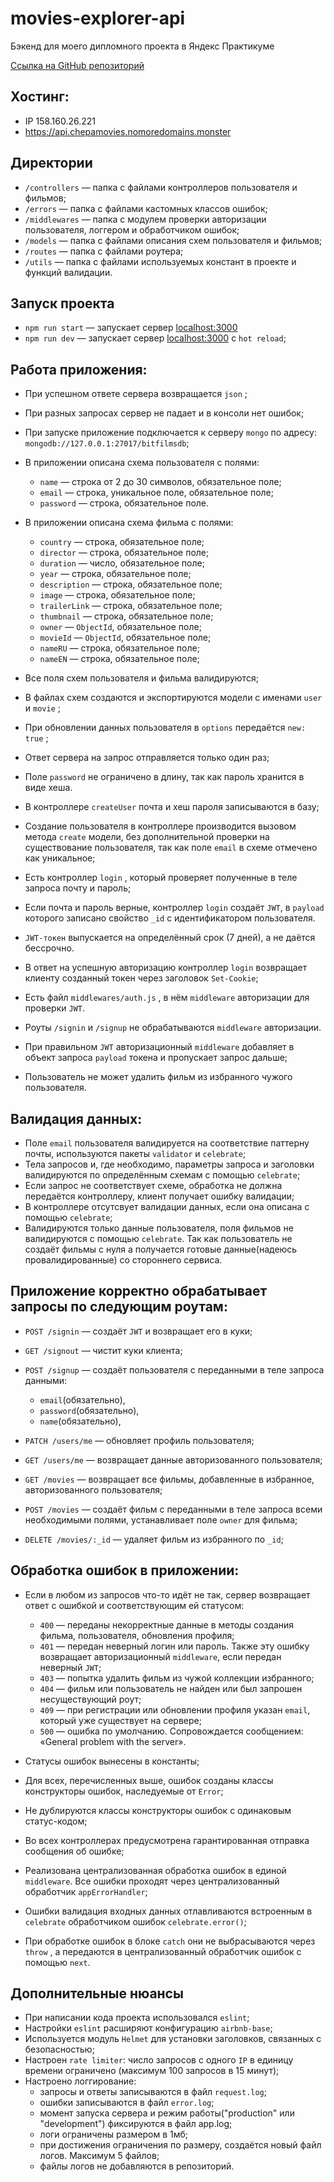 # movies-explorer-api

Бэкенд для моего дипломного проекта в Яндекс Практикуме

[Ссылка на GitHub репозиторий](https://github.com/chepash/movies-explorer-api)

## Хостинг:

- IP 158.160.26.221
- https://api.chepamovies.nomoredomains.monster

## Директории

- `/controllers` — папка с файлами контроллеров пользователя и фильмов;
- `/errors` — папка с файлами кастомных классов ошибок;
- `/middlewares` — папка с модулем проверки авторизации пользователя, логгером и обработчиком ошибок;
- `/models` — папка с файлами описания схем пользователя и фильмов;
- `/routes` — папка с файлами роутера;
- `/utils` — папка с файлами используемых констант в проекте и функций валидации.

## Запуск проекта

- `npm run start` — запускает сервер [localhost:3000](http://localhost:3000/)
- `npm run dev` — запускает сервер [localhost:3000](http://localhost:3000/) с `hot reload`;

## Работа приложения:

- При успешном ответе сервера возвращается `json` ;
- При разных запросах сервер не падает и в консоли нет ошибок;
- При запуске приложение подключается к серверу `mongo` по адресу: `mongodb://127.0.0.1:27017/bitfilmsdb`;
- В приложении описана схема пользователя с полями:

  - `name` — строка от 2 до 30 символов, обязательное поле;
  - `email` — строка, уникальное поле, обязательное поле;
  - `password` — строка, обязательное поле.

- В приложении описана схема фильма с полями:

  - `country` — строка, обязательное поле;
  - `director` — строка, обязательное поле;
  - `duration` — число, обязательное поле;
  - `year` — строка, обязательное поле;
  - `description` — строка, обязательное поле;
  - `image` — строка, обязательное поле;
  - `trailerLink` — строка, обязательное поле;
  - `thumbnail` — строка, обязательное поле;
  - `owner` — `ObjectId`, обязательное поле;
  - `movieId` — `ObjectId`, обязательное поле;
  - `nameRU` — строка, обязательное поле;
  - `nameEN` — строка, обязательное поле;

- Все поля схем пользователя и фильма валидируются;
- В файлах схем создаются и экспортируются модели с именами `user` и `movie` ;
- При обновлении данных пользователя в `options` передаётся `new: true` ;
- Ответ сервера на запрос отправляется только один раз;
- Поле `password` не ограничено в длину, так как пароль хранится в виде хеша.
- В контроллере `createUser` почта и хеш пароля записываются в базу;
- Создание пользователя в контроллере производится вызовом метода `create` модели, без дополнительной проверки на существование пользователя, так как поле `email` в схеме отмечено как уникальное;
- Есть контроллер `login` , который проверяет полученные в теле запроса почту и пароль;
- Если почта и пароль верные, контроллер `login` создаёт `JWT`, в `payload` которого записано свойство `_id` с идентификатором пользователя.
- `JWT-токен` выпускается на определённый срок (7 дней), а не даётся бессрочно.
- В ответ на успешную авторизацию контроллер `login` возвращает клиенту созданный токен через заголовок `Set-Cookie`;
- Есть файл `middlewares/auth.js` , в нём `middleware` авторизации для проверки `JWT`.
- Роуты `/signin` и `/signup` не обрабатываются `middleware` авторизации.
- При правильном `JWT` авторизационный `middleware` добавляет в объект запроса `payload` токена и пропускает запрос дальше;
- Пользователь не может удалить фильм из избранного чужого пользователя.

## Валидация данных:

- Поле `email` пользователя валидируется на соответствие паттерну почты, используются пакеты `validator` и `celebrate`;
- Тела запросов и, где необходимо, параметры запроса и заголовки валидируются по определённым схемам с помощью `celebrate`;
- Если запрос не соответствует схеме, обработка не должна передаётся контроллеру, клиент получает ошибку валидации;
- В контроллере отсутсвует валидации данных, если она описана с помощью `celebrate`;
- Валидируются только данные пользователя, поля фильмов не валидируются с помощью `celebrate`. Так как пользователь не создаёт фильмы с нуля а получается готовые данные(надеюсь провалидированные) со стороннего сервиса.

## Приложение корректно обрабатывает запросы по следующим роутам:

- `POST /signin` — создаёт `JWT` и возвращает его в куки;
- `GET /signout` — чистит куки клиента;
- `POST /signup` — создаёт пользователя с переданными в теле запроса данными:

  - `email`(обязательно),
  - `password`(обязательно),
  - `name`(обязательно),

- `PATCH /users/me` — обновляет профиль пользователя;
- `GET /users/me` — возвращает данные авторизованного пользователя;

- `GET /movies` — возвращает все фильмы, добавленные в избранное, авторизованного пользователя;
- `POST /movies` — создаёт фильм с переданными в теле запроса всеми необходимыми полями, устанавливает поле `owner` для фильма;
- `DELETE /movies/:_id` — удаляет фильм из избранного по `_id`;

## Обработка ошибок в приложении:

- Если в любом из запросов что-то идёт не так, сервер возвращает ответ с ошибкой и соответствующим ей статусом:

  - `400` — переданы некорректные данные в методы создания фильма, пользователя, обновления профиля;
  - `401` — передан неверный логин или пароль. Также эту ошибку возвращает авторизационный `middleware`, если передан неверный `JWT`;
  - `403` — попытка удалить фильм из чужой коллекции избранного;
  - `404` — фильм или пользователь не найден или был запрошен несуществующий роут;
  - `409` — при регистрации или обновлении профиля указан `email`, который уже существует на сервере;
  - `500` — ошибка по умолчанию. Сопровождается сообщением: «General problem with the server».

- Статусы ошибок вынесены в константы;
- Для всех, перечисленных выше, ошибок созданы классы конструкторы ошибок, наследуемые от `Error`;
- Не дублируются классы конструкторы ошибок с одинаковым статус-кодом;
- Во всех контроллерах предусмотрена гарантированная отправка сообщения об ошибке;
- Реализована централизованная обработка ошибок в единой `middleware`. Все ошибки проходят через централизованный обработчик `appErrorHandler`;
- Ошибки валидация входных данных отлавливаются встроенным в `celebrate` обработчиком ошибок `celebrate.error()`;
- При обработке ошибок в блоке `catch` они не выбрасываются через `throw` , а передаются в централизованный обработчик ошибок с помощью `next`.

## Дополнительные нюансы

- При написании кода проекта использовался `eslint`;
- Настройки `eslint` расширяют конфигурацию `airbnb-base`;
- Используется модуль `Helmet` для установки заголовков, связанных с безопасностью;
- Настроен `rate limiter`: число запросов с одного `IP` в единицу времени ограничено (максимум 100 запросов в 15 минут);
- Настроено логгирование:
  - запросы и ответы записываются в файл `request.log`;
  - ошибки записываются в файл `error.log`;
  - момент запуска сервера и режим работы("production" или "development") фиксируются в файл app.log;
  - логи ограничены размером в 1мб;
  - при достижения ограничения по размеру, создаётся новый файл логов. Максимум 5 файлов;
  - файлы логов не добавляются в репозиторий.
